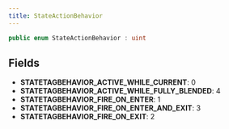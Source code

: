 ```yaml
---
title: StateActionBehavior
---
```


```csharp
public enum StateActionBehavior : uint
```

## Fields

- **STATETAGBEHAVIOR_ACTIVE_WHILE_CURRENT**: 0
- **STATETAGBEHAVIOR_ACTIVE_WHILE_FULLY_BLENDED**: 4
- **STATETAGBEHAVIOR_FIRE_ON_ENTER**: 1
- **STATETAGBEHAVIOR_FIRE_ON_ENTER_AND_EXIT**: 3
- **STATETAGBEHAVIOR_FIRE_ON_EXIT**: 2

